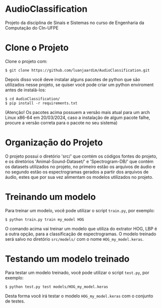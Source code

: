 # AudioClassification
Projeto da disciplina de Sinais e Sistemas no curso de Engenharia da Computação do CIn-UFPE

# Clone o Projeto
Clone o projeto com:
```console
$ git clone https://github.com/luanjaardim/AudioClassification.git
```

Depois disso você deve instalar alguns pacotes de python que são utilizados nesse projeto, se quiser você pode criar um python enviroment antes de instalá-los:
```console
$ cd AudioClassification/
$ pip install -r requirements.txt
```
(Atenção! Os pacotes acima possuem a versão mais atual para um arch Linux x86-64 em 20/03/2024, caso a instalação de algum pacote falhe, procure a versão correta para o pacote no seu sistema)

# Organização do Projeto
O projeto possui o diretório 'src/' que contém os códigos fontes do projeto, e os diretórios 'Animal-Sound-Dataset/' e 'Spectrogram-DB/' que contém os datasets utilizados no projeto, no primeiro estão os arquivos de áudio e no segundo estão os espectrogramas gerados a partir dos arquivos de áudio, estes que por sua vez alimentam os modelos utilizados no projeto.

# Treinando um modelo
Para treinar um modelo, você pode utilizar o script `train.py`, por exemplo:
```console
$ python train.py train my_model HOG
```
O comando acima vai treinar um modelo que utiliza do extrator HOG, LBP é a outra opção, para a classificação de espectrogramas.
O modelo treinado será salvo no diretório `src/models/` com o nome `HOG_my_model.keras`.

# Testando um modelo treinado
Para testar um modelo treinado, você pode utilizar o script `test.py`, por exemplo:
```console
$ python test.py test models/HOG_my_model.keras
```
Desta forma você irá testar o modelo `HOG_my_model.keras` com o conjunto de testes.

